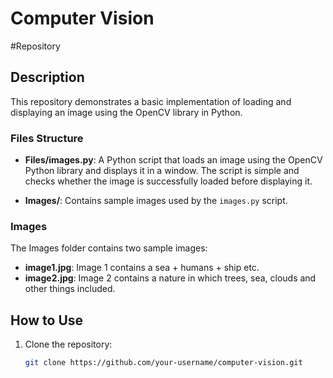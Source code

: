 # Computer Vision 

#Repository

## Description

This repository demonstrates a basic implementation of loading and displaying an image using the OpenCV library in Python.

### Files Structure

- **Files/images.py**: A Python script that loads an image using the OpenCV Python library and displays it in a window. The script is simple and checks whether the image is successfully loaded before displaying it.
  
- **Images/**: Contains sample images used by the `images.py` script.

### Images
The Images folder contains two sample images:
- **image1.jpg**: Image 1 contains a sea + humans + ship etc.
- **image2.jpg**: Image 2 contains a nature in which trees, sea, clouds and other things included.

## How to Use
1. Clone the repository:
   ```bash
   git clone https://github.com/your-username/computer-vision.git
